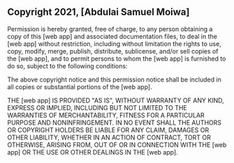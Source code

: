 ## Copyright 2021, [Abdulai Samuel Moiwa]

Permission is hereby granted, free of charge, to any person obtaining a copy of this [web app] and associated documentation files, to deal in the [web app] without restriction, including without limitation the rights to use, copy, modify, merge, publish, distribute, sublicense, and/or sell copies of the [web app], and to permit persons to whom the [web app] is furnished to do so, subject to the following conditions:

The above copyright notice and this permission notice shall be included in all copies or substantial portions of the [web app].

THE [web app] IS PROVIDED "AS IS", WITHOUT WARRANTY OF ANY KIND, EXPRESS OR IMPLIED, INCLUDING BUT NOT LIMITED TO THE WARRANTIES OF MERCHANTABILITY, FITNESS FOR A PARTICULAR PURPOSE AND NONINFRINGEMENT. IN NO EVENT SHALL THE AUTHORS OR COPYRIGHT HOLDERS BE LIABLE FOR ANY CLAIM, DAMAGES OR OTHER LIABILITY, WHETHER IN AN ACTION OF CONTRACT, TORT OR OTHERWISE, ARISING FROM, OUT OF OR IN CONNECTION WITH THE [web app] OR THE USE OR OTHER DEALINGS IN THE [web app].

